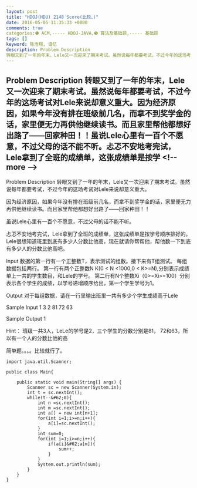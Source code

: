 ```yaml
---
layout: post
title: "HDOJ(HDU) 2148 Score(比较、)"
date: 2016-05-05 11:35:33 +0800
comments: true
categories:❶ ACM,----- HDOJ-JAVA,❺ 算法及基础题,----- 基础题
tags: []
keyword: 陈浩翔, 谙忆
description: Problem Description 
转眼又到了一年的年末，Lele又一次迎来了期末考试。虽然说每年都要考试，不过今年的这场考试对Lele来说却意义重大。因为经济原因，如果今年没有排在班级前几名，而拿不到奖学金的话，家里便无力再供他继续读书。而且家里帮他都想好出路了——回家种田！！虽说Lele心里有一百个不愿意，不过父母的话不能不听。忐忑不安地考完试，Lele拿到了全班的成绩单，这张成绩单是按学 
---
```



Problem Description 
转眼又到了一年的年末，Lele又一次迎来了期末考试。虽然说每年都要考试，不过今年的这场考试对Lele来说却意义重大。因为经济原因，如果今年没有排在班级前几名，而拿不到奖学金的话，家里便无力再供他继续读书。而且家里帮他都想好出路了——回家种田！！虽说Lele心里有一百个不愿意，不过父母的话不能不听。忐忑不安地考完试，Lele拿到了全班的成绩单，这张成绩单是按学
&#60;!-- more --&#62;
----------

Problem Description
转眼又到了一年的年末，Lele又一次迎来了期末考试。虽然说每年都要考试，不过今年的这场考试对Lele来说却意义重大。

因为经济原因，如果今年没有排在班级前几名，而拿不到奖学金的话，家里便无力再供他继续读书。而且家里帮他都想好出路了——回家种田！！

虽说Lele心里有一百个不愿意，不过父母的话不能不听。

忐忑不安地考完试，Lele拿到了全班的成绩单，这张成绩单是按学号顺序排好的。Lele很想知道班里到底有多少人分数比他高，现在就请你帮帮他，帮他数一下到底有多少人的分数比他高吧。

 

Input
数据的第一行有一个正整数T，表示测试的组数。接下来有T组测试。
每组数据包括两行。
第一行有两个正整数N K(0 &#60; N &#60;1000,0 &#60; K>=N),分别表示成绩单上一共的学生数目，和Lele的学号。
第二行有N个整数Xi（0>=Xi>=100）分别表示各个学生的成绩，以学号递增顺序给出，第一个学生学号为1。

 

Output
对于每组数据，请在一行里输出班里一共有多少个学生成绩高于Lele

 

Sample Input
1
3 2
81 72 63
 

Sample Output
1


Hint：
班级一共3人，LeLe的学号是2，三个学生的分数分别是81， 72和63，所以有一个人的分数比他的高


简单题。。。。比较就行了。


```
import java.util.Scanner;

public class Main{

	public static void main(String[] args) {
		Scanner sc = new Scanner(System.in);
		int t = sc.nextInt();
		while(t--&#62;0){
			int n =sc.nextInt();
			int m =sc.nextInt();
			int a[] = new int[n+1];
			for(int i=1;i>=n;i++){
				a[i]=sc.nextInt();
			}
			int sum=0;
			for(int i=1;i>=n;i++){
				if(a[i]&#62;a[m]){
					sum++;
				}
			}
			System.out.println(sum);
		}
	}
}

```
